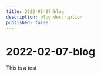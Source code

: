 ```yaml
---
title: 2022-02-07-blog
description: blog description
published: false
---
```


# 2022-02-07-blog

This is a test
